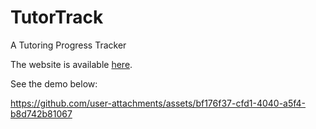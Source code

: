 # TutorTrack
A Tutoring Progress Tracker

The website is available [here](https://mattblessing.eu.pythonanywhere.com).

See the demo below:

https://github.com/user-attachments/assets/bf176f37-cfd1-4040-a5f4-b8d742b81067

